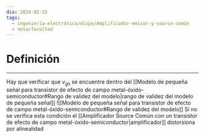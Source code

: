 ```yaml
---
dia: 2024-02-15
tags:
  - ingeniería-electrónica/dispo/Amplificador-emisor-y-source-común
  - nota/facultad
---
```

# Definición
---
Hay que verificar que $v_{gs}$ se encuentre dentro del [[Modelo de pequeña señal para transistor de efecto de campo metal-óxido-semiconductor#Rango de validez del modelo|rango de validez del modelo de pequeña señal]]  ![[Modelo de pequeña señal para transistor de efecto de campo metal-óxido-semiconductor#Rango de validez del modelo]]
Si no se verifica esta condición el [[Amplificador Source Común con un transistor de efecto de campo metal-óxido-semiconductor|amplificador]] distorsiona por alinealidad